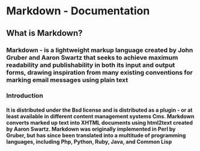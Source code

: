# **Markdown - Documentation**

## **What is Markdown?**

### Markdown - is a lightweight markup language created by John Gruber and Aaron Swartz that seeks to achieve maximum readability and publishability in both its input and output forms, drawing inspiration from many existing conventions for marking email messages using plain text

### **Introduction**

#### It is distributed under the Bsd license and is distributed as a plugin - or at least available in different content management systems Cms. Markdown converts marked up text into XHTML documents using html2text created by Aaron Swartz. Markdown was originally implemented in Perl by Gruber, but has since been translated into a multitude of programming languages, including Php, Python, Ruby, Java, and Common Lisp
